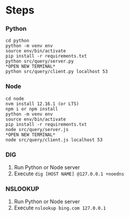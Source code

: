 # Steps

### Python

```
cd python
python -m venv env
source env/bin/activate
pip install -r requirements.txt
python src/query/server.py
*OPEN NEW TERMINAL*
python src/query/client.py localhost 53
```

### Node

```
cd node
nvm install 12.16.1 (or LTS)
npm i or npm install
python -m venv env
source env/bin/activate
pip install -r requirements.txt
node src/query/server.js
*OPEN NEW TERMINAL*
node src/query/client.js localhost 53
```

### DIG

1. Run Python or Node server
2. Execute `dig [HOST NAME] @127.0.0.1 +noedns`

### NSLOOKUP

1. Run Python or Node server
2. Execute `nslookup bing.com 127.0.0.1`
